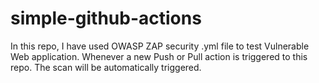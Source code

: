 # simple-github-actions

In this repo, I have used OWASP ZAP security .yml file to test Vulnerable Web application. Whenever a new Push or Pull action is triggered to this repo. The scan will be automatically triggered.
